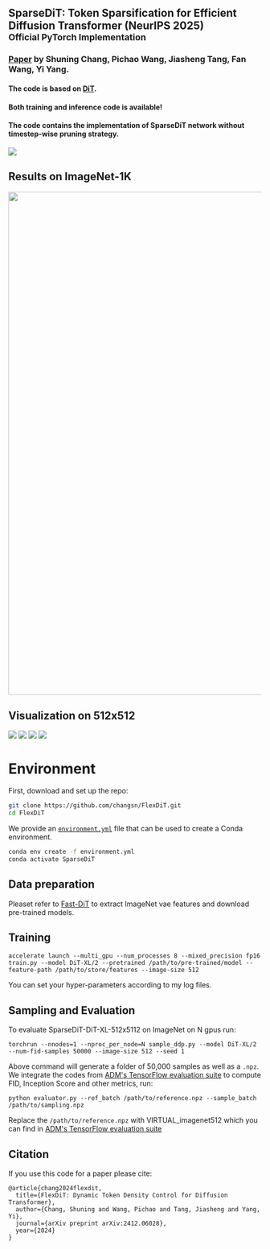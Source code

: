 ## SparseDiT: Token Sparsification for Efficient Diffusion Transformer (NeurIPS 2025)<br><sub>Official PyTorch Implementation</sub>

### [Paper](https://arxiv.org/abs/2412.06028) by Shuning Chang, Pichao Wang, Jiasheng Tang, Fan Wang, Yi Yang. 

#### The code is based on [DiT](https://github.com/chuanyangjin/fast-DiT).
#### Both training and inference code is available!
#### The code contains the implementation of SparseDiT network without timestep-wise pruning strategy.
<img src="images/structure.jpg" >

## Results on ImageNet-1K
<img src="images/results.jpg" width="1000">

## Visualization on 512x512

<img src="images/coral_reef.png" >

<img src="images/otter.png" >

<img src="images/sulphur-crested_cockatoo.png" >

<img src="images/volcano.png" >

# Environment

First, download and set up the repo:

```bash
git clone https://github.com/changsn/FlexDiT.git
cd FlexDiT
```

We provide an [`environment.yml`](environment.yml) file that can be used to create a Conda environment.

```bash
conda env create -f environment.yml
conda activate SparseDiT
```

## Data preparation

Pleaset refer to [Fast-DiT](https://github.com/chuanyangjin/fast-DiT) to extract ImageNet vae features and download pre-trained models.

## Training
```
accelerate launch --multi_gpu --num_processes 8 --mixed_precision fp16 train.py --model DiT-XL/2 --pretrained /path/to/pre-trained/model --feature-path /path/to/store/features --image-size 512
```
You can set your hyper-parameters according to my log files.

## Sampling and Evaluation
To evaluate SparseDiT-DiT-XL-512x5112 on ImageNet on N gpus run:

```
torchrun --nnodes=1 --nproc_per_node=N sample_ddp.py --model DiT-XL/2 --num-fid-samples 50000 --image-size 512 --seed 1

```
Above command will 
generate a folder of 50,000 samples as well as a `.npz`. We integrate the codes from [ADM's TensorFlow
evaluation suite](https://github.com/openai/guided-diffusion/tree/main/evaluations) to compute FID, Inception Score and
other metrics, run:

```
python evaluator.py --ref_batch /path/to/reference.npz --sample_batch /path/to/sampling.npz
```
Replace the `/path/to/reference.npz` with VIRTUAL_imagenet512 which you can find in [ADM's TensorFlow
evaluation suite](https://github.com/openai/guided-diffusion/tree/main/evaluations)

## Citation
If you use this code for a paper please cite:

```
@article{chang2024flexdit,
  title={FlexDiT: Dynamic Token Density Control for Diffusion Transformer},
  author={Chang, Shuning and Wang, Pichao and Tang, Jiasheng and Yang, Yi},
  journal={arXiv preprint arXiv:2412.06028},
  year={2024}
}
```
